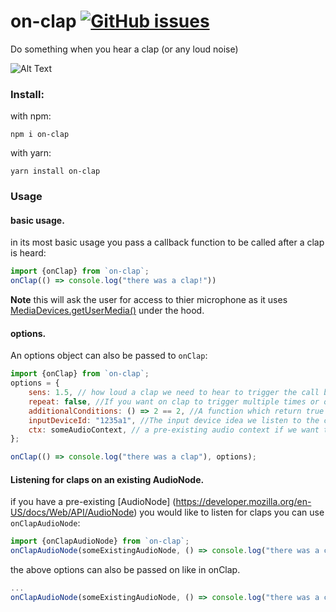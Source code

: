 # on-clap [![GitHub issues](https://img.shields.io/github/issues/JackMF/on-clap)](https://github.com/JackMF/on-clap/issues)

Do something when you hear a clap (or any loud noise)

![Alt Text](https://media.giphy.com/media/LD0OalPb8u8Le/giphy.gif)

### Install:

with npm:

```npm i on-clap```

with yarn:

```yarn install on-clap```


### Usage

#### basic usage.
in its most basic usage you pass a callback function to be called after a clap is heard:

```js
import {onClap} from `on-clap`;
onClap(() => console.log("there was a clap!"))              
```
**Note** this will ask the user for access to thier microphone as it uses [MediaDevices.getUserMedia()](https://developer.mozilla.org/en-US/docs/Web/API/MediaDevices/getUserMedia) under the hood.

#### options.
An options object can also be passed to `onClap`:
```js
import {onClap} from `on-clap`;
options = {
    sens: 1.5, // how loud a clap we need to hear to trigger the call back. Bigger is more sensitive. Default = 1
    repeat: false, //If you want on clap to trigger multiple times or only once. Default = false.
    additionalConditions: () => 2 == 2, //A function which return true if some additional conditions are met. Default = () => true.
    inputDeviceId: "1235a1", //The input device idea we listen to the clap on. Default = "default"
    ctx: someAudioContext, // a pre-existing audio context if we want to use it. Default = new AudioContext().
};

onClap(() => console.log("there was a clap"), options);
```
#### Listening for claps on an existing AudioNode.
if you have a pre-existing [AudioNode] (https://developer.mozilla.org/en-US/docs/Web/API/AudioNode) you would like to listen for claps you can use
`onClapAudioNode`:
```js
import {onClapAudioNode} from `on-clap`;
onClapAudioNode(someExistingAudioNode, () => console.log("there was a clap"))

```
the above options can also be passed on like in onClap.

```js
...
onClapAudioNode(someExistingAudioNode, () => console.log("there was a clap"), options)

```



